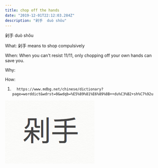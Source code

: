 ```yaml
---
title: chop off the hands
date: "2019-12-01T22:12:03.284Z"
description: "剁手  duò shǒu"
---
```


剁手  duò shǒu

What: 剁手 means to shop compulsively

When: When you can't resist 11/11, only chopping off your own hands can save you.


Why:

How:
1.       https://www.mdbg.net/chinese/dictionary?page=worddict&wdrst=0&wdqb=%E5%89%81%E6%89%8B++du%C3%B2+sh%C7%92u

![Chop](./1.png)
